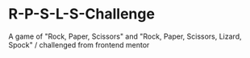 # R-P-S-L-S-Challenge
A game of "Rock, Paper, Scissors" and "Rock, Paper, Scissors, Lizard, Spock" / challenged from frontend mentor

